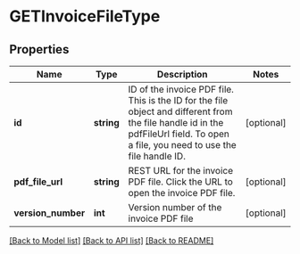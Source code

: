 # GETInvoiceFileType

## Properties
Name | Type | Description | Notes
------------ | ------------- | ------------- | -------------
**id** | **string** | ID of the invoice PDF file. This is the ID for the file object and different from the file handle id in the pdfFileUrl field. To open a file, you need to use the file handle ID. | [optional] 
**pdf_file_url** | **string** | REST URL for the invoice PDF file. Click the URL to open the invoice PDF file. | [optional] 
**version_number** | **int** | Version number of the invoice PDF file | [optional] 

[[Back to Model list]](../README.md#documentation-for-models) [[Back to API list]](../README.md#documentation-for-api-endpoints) [[Back to README]](../README.md)


